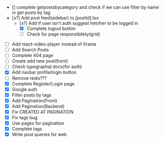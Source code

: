 - [] complete getpostsbycategory and check if we can use filter by name in get posts by tag
- [x?] Add post feed(sidebar) to [postId].tsx
    - [x?] Add if user isn't auth suggest him/her to be logged in
        - [x] Complete logout button 
        - [ ] Check for page responsibilety(grid)    
- [ ] Add react-video-player instead of iframe
- [ ] Add Search Posts
- [ ] Complete 404 page
- [ ] Create add new post(front)
- [ ] Check typegraphql docs(for auth)
- [x] Add navbar profile/login button
- [ ] Remove redis???
- [x] Complete Register/Login page
- [x] Google auth
- [x] Filter posts by tags
- [x] Add Pagination(Front)
- [x] Add Pagination(Backend)
- [x] Fix CREATED AT PAGINATION
- [x] Fix tags bug
- [x] Use pages for pagination
- [x] Complete tags
- [x] Write post queries for web
